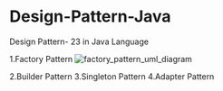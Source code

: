# Design-Pattern-Java
Design Pattern- 23 in Java Language

1.Factory Pattern
![factory_pattern_uml_diagram](https://github.com/my0m1nk0/Design-Pattern-Java/assets/133027910/805c6081-7811-4dfc-821b-900537b4ba11)


2.Builder Pattern
3.Singleton Pattern
4.Adapter Pattern
